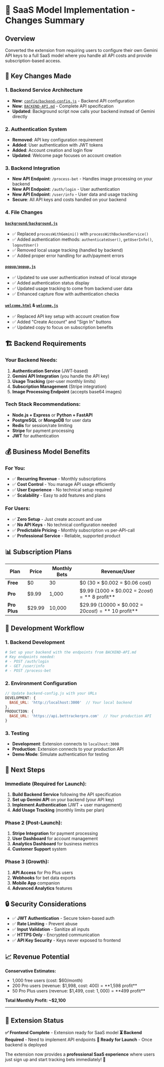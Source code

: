 # 🚀 SaaS Model Implementation - Changes Summary

## Overview
Converted the extension from requiring users to configure their own Gemini API keys to a full SaaS model where you handle all API costs and provide subscription-based access.

## 🔄 **Key Changes Made**

### 1. **Backend Service Architecture**
- **New**: [`config/backend-config.js`](/Users/klemm/Desktop/Qoder/bet-tracker-extension/config/backend-config.js) - Backend API configuration
- **New**: [`BACKEND-API.md`](/Users/klemm/Desktop/Qoder/bet-tracker-extension/BACKEND-API.md) - Complete API specification
- **Updated**: Background script now calls your backend instead of Gemini directly

### 2. **Authentication System**
- **Removed**: API key configuration requirement
- **Added**: User authentication with JWT tokens
- **Added**: Account creation and login flow
- **Updated**: Welcome page focuses on account creation

### 3. **Backend Integration**
- **New API Endpoint**: `/process-bet` - Handles image processing on your backend
- **New API Endpoint**: `/auth/login` - User authentication  
- **New API Endpoint**: `/user/info` - User data and usage tracking
- **Secure**: All API keys and costs handled on your backend

### 4. **File Changes**

#### [`background/background.js`](/Users/klemm/Desktop/Qoder/bet-tracker-extension/background/background.js)
- ✅ Replaced `processWithGemini()` with `processWithBackendService()`
- ✅ Added authentication methods: `authenticateUser()`, `getUserInfo()`, `logoutUser()`
- ✅ Removed local usage tracking (handled by backend)
- ✅ Added proper error handling for auth/payment errors

#### [`popup/popup.js`](/Users/klemm/Desktop/Qoder/bet-tracker-extension/popup/popup.js)
- ✅ Updated to use user authentication instead of local storage
- ✅ Added authentication status display
- ✅ Updated usage tracking to come from backend user data
- ✅ Enhanced capture flow with authentication checks

#### [`welcome.html`](/Users/klemm/Desktop/Qoder/bet-tracker-extension/welcome.html) & [`welcome.js`](/Users/klemm/Desktop/Qoder/bet-tracker-extension/welcome.js)
- ✅ Replaced API key setup with account creation flow
- ✅ Added "Create Account" and "Sign In" buttons
- ✅ Updated copy to focus on subscription benefits

## 🏗️ **Backend Requirements**

### Your Backend Needs:
1. **Authentication Service** (JWT-based)
2. **Gemini API Integration** (you handle the API key)
3. **Usage Tracking** (per-user monthly limits)
4. **Subscription Management** (Stripe integration)
5. **Image Processing Endpoint** (accepts base64 images)

### Tech Stack Recommendations:
- **Node.js + Express** or **Python + FastAPI**
- **PostgreSQL** or **MongoDB** for user data
- **Redis** for session/rate limiting
- **Stripe** for payment processing
- **JWT** for authentication

## 💰 **Business Model Benefits**

### For You:
- ✅ **Recurring Revenue** - Monthly subscriptions
- ✅ **Cost Control** - You manage API usage efficiently
- ✅ **User Experience** - No technical setup required
- ✅ **Scalability** - Easy to add features and plans

### For Users:
- ✅ **Zero Setup** - Just create account and use
- ✅ **No API Keys** - No technical configuration needed
- ✅ **Predictable Pricing** - Monthly subscription vs per-API-call
- ✅ **Professional Service** - Reliable, supported product

## 📊 **Subscription Plans**

| Plan | Price | Monthly Bets | Revenue/User |
|------|-------|--------------|---------------|
| **Free** | $0 | 30 | $0 (30 × $0.002 = $0.06 cost) |
| **Pro** | $9.99 | 1,000 | $9.99 (1000 × $0.002 = $2 cost) = **~$8 profit** |
| **Pro Plus** | $29.99 | 10,000 | $29.99 (10000 × $0.002 = $20 cost) = **~$10 profit** |

## 🔧 **Development Workflow**

### 1. **Backend Development**
```bash
# Set up your backend with the endpoints from BACKEND-API.md
# Key endpoints needed:
# - POST /auth/login
# - GET /user/info  
# - POST /process-bet
```

### 2. **Environment Configuration**
```javascript
// Update backend-config.js with your URLs
DEVELOPMENT: {
  BASE_URL: 'http://localhost:3000'  // Your local backend
},
PRODUCTION: {
  BASE_URL: 'https://api.bettrackerpro.com'  // Your production API
}
```

### 3. **Testing**
- **Development**: Extension connects to `localhost:3000`
- **Production**: Extension connects to your production API
- **Demo Mode**: Simulate authentication for testing

## 🚀 **Next Steps**

### Immediate (Required for Launch):
1. **Build Backend Service** following the API specification
2. **Set up Gemini API** on your backend (your API key)
3. **Implement Authentication** (JWT + user management)
4. **Add Usage Tracking** (monthly limits per plan)

### Phase 2 (Post-Launch):
1. **Stripe Integration** for payment processing
2. **User Dashboard** for account management
3. **Analytics Dashboard** for business metrics
4. **Customer Support** system

### Phase 3 (Growth):
1. **API Access** for Pro Plus users
2. **Webhooks** for bet data exports
3. **Mobile App** companion
4. **Advanced Analytics** features

## 🔒 **Security Considerations**

- ✅ **JWT Authentication** - Secure token-based auth
- ✅ **Rate Limiting** - Prevent abuse
- ✅ **Input Validation** - Sanitize all inputs
- ✅ **HTTPS Only** - Encrypted communication
- ✅ **API Key Security** - Keys never exposed to frontend

## 📈 **Revenue Potential**

**Conservative Estimates:**
- 1,000 free users (cost: $60/month)
- 200 Pro users (revenue: $1,998, cost: $400) = **$1,598 profit**
- 50 Pro Plus users (revenue: $1,499, cost: $1,000) = **$499 profit**

**Total Monthly Profit: ~$2,100**

---

## 🎯 **Extension Status**

**✅ Frontend Complete** - Extension ready for SaaS model
**⏳ Backend Required** - Need to implement API endpoints
**🚀 Ready for Launch** - Once backend is deployed

The extension now provides a **professional SaaS experience** where users just sign up and start tracking bets immediately! 🎉